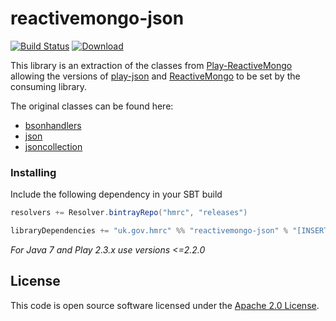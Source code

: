 # reactivemongo-json

[![Build Status](https://travis-ci.org/hmrc/reactivemongo-json.svg)](https://travis-ci.org/hmrc/reactivemongo-json) [ ![Download](https://api.bintray.com/packages/hmrc/releases/reactivemongo-json/images/download.svg) ](https://bintray.com/hmrc/releases/reactivemongo-json/_latestVersion)

This library is an extraction of the classes from [Play-ReactiveMongo](https://github.com/ReactiveMongo/Play-ReactiveMongo) allowing the versions of [play-json](https://www.playframework.com/documentation/2.3.x/ScalaJson) and [ReactiveMongo](https://github.com/ReactiveMongo/ReactiveMongo) to be set by the consuming library.

The original classes can be found here:

* [bsonhandlers](https://github.com/ReactiveMongo/Play-ReactiveMongo/blob/master/src/main/scala/play/modules/reactivemongo/bsonhandlers.scala)
* [json](https://github.com/ReactiveMongo/Play-ReactiveMongo/blob/master/src/main/scala/play/modules/reactivemongo/json.scala)
* [jsoncollection](https://github.com/ReactiveMongo/Play-ReactiveMongo/blob/master/src/main/scala/play/modules/reactivemongo/jsoncollection.scala)

### Installing

Include the following dependency in your SBT build

```scala
resolvers += Resolver.bintrayRepo("hmrc", "releases")

libraryDependencies += "uk.gov.hmrc" %% "reactivemongo-json" % "[INSERT_VERSION]"
```

*For Java 7 and Play 2.3.x use versions <=2.2.0*

## License ##
 
This code is open source software licensed under the [Apache 2.0 License]("http://www.apache.org/licenses/LICENSE-2.0.html").
